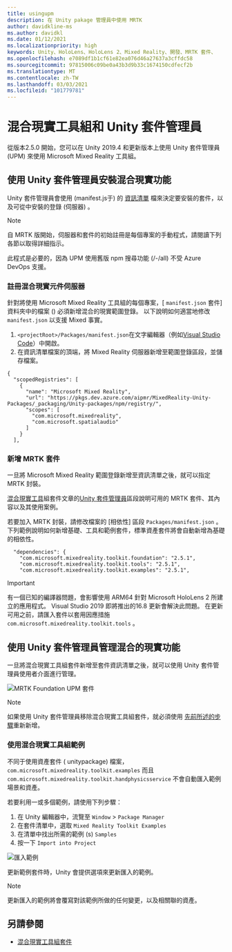 ```yaml
---
title: usingupm
description: 在 Unity pakage 管理員中使用 MRTK
author: davidkline-ms
ms.author: davidkl
ms.date: 01/12/2021
ms.localizationpriority: high
keywords: Unity、HoloLens、HoloLens 2、Mixed Reality、開發、MRTK 套件、
ms.openlocfilehash: e7089df1b1cf61e82ea076d46a27637a3cffdc58
ms.sourcegitcommit: 97815006c09be0a43b3d9b33c1674150cdfecf2b
ms.translationtype: MT
ms.contentlocale: zh-TW
ms.lasthandoff: 03/03/2021
ms.locfileid: "101779781"
---
```

# <a name="mixed-reality-toolkit-and-unity-package-manager"></a>混合現實工具組和 Unity 套件管理員

從版本2.5.0 開始，您可以在 Unity 2019.4 和更新版本上使用 Unity 套件管理員 (UPM) 來使用 Microsoft Mixed Reality 工具組。

## <a name="installing-mixed-reality-features-using-the-unity-package-manager"></a>使用 Unity 套件管理員安裝混合現實功能

Unity 套件管理員會使用 (manifest.js于) 的 [資訊清單](https://docs.unity3d.com/Manual/upm-manifestPkg.html) 檔來決定要安裝的套件，以及可從中安裝的登錄 (伺服器) 。

> [!Note]
> 自 MRTK 版開始，伺服器和套件的初始註冊是每個專案的手動程式，請閱讀下列各節以取得詳細指示。
>
> 此程式是必要的，因為 UPM 使用舊版 npm 搜尋功能 (/-/all) 不受 Azure DevOps 支援。

### <a name="registering-the-mixed-reality-component-server"></a>註冊混合現實元件伺服器

針對將使用 Microsoft Mixed Reality 工具組的每個專案，[ `manifest.json` 套件] 資料夾中的檔案 () 必須新增混合的現實範圍登錄。 以下說明如何適當地修改 `manifest.json` 以支援 Mixed 事實。

1. `<projectRoot>/Packages/manifest.json`在文字編輯器（例如[Visual Studio Code](https://code.visualstudio.com/)）中開啟。
1. 在資訊清單檔案的頂端，將 Mixed Reality 伺服器新增至範圍登錄區段，並儲存檔案。

```
{
  "scopedRegistries": [
    {
      "name": "Microsoft Mixed Reality",
      "url": "https://pkgs.dev.azure.com/aipmr/MixedReality-Unity-Packages/_packaging/Unity-packages/npm/registry/",
      "scopes": [
        "com.microsoft.mixedreality",
        "com.microsoft.spatialaudio"
      ]
    }
  ],
```

### <a name="adding-mrtk-packages"></a>新增 MRTK 套件

一旦將 Microsoft Mixed Reality 範圍登錄新增至資訊清單之後，就可以指定 MRTK 封裝。

[混合現實工具](../packages-releases/MRTK_Packages.md)組套件文章的[Unity 套件管理員](../packages-releases/MRTK_Packages.md#unity-package-manager)區段說明可用的 MRTK 套件、其內容以及其使用案例。

若要加入 MRTK 封裝，請修改檔案的 [相依性] 區段 `Packages/manifest.json` 。 下列範例說明如何新增基礎、工具和範例套件，標準資產套件將會自動新增為基礎的相依性。

```
  "dependencies": {
    "com.microsoft.mixedreality.toolkit.foundation": "2.5.1",
    "com.microsoft.mixedreality.toolkit.tools": "2.5.1",
    "com.microsoft.mixedreality.toolkit.examples": "2.5.1",
```

> [!IMPORTANT]
> 有一個已知的編譯器問題，會影響使用 ARM64 針對 Microsoft HoloLens 2 所建立的應用程式。 Visual Studio 2019 即將推出的16.8 更新會解決此問題。 在更新可用之前，請匯入套件以套用因應措施 `com.microsoft.mixedreality.toolkit.tools` 。

## <a name="managing-mixed-reality-features-with-the-unity-package-manager"></a>使用 Unity 套件管理員管理混合的現實功能

一旦將混合現實工具組套件新增至套件資訊清單之後，就可以使用 Unity 套件管理員使用者介面進行管理。

![MRTK Foundation UPM 套件](../features/images/packaging/MRTK_FoundationUPM.png)

> [!Note]
> 如果使用 Unity 套件管理員移除混合現實工具組套件，就必須使用 [先前所述的步驟](#adding-mrtk-packages)重新新增。

### <a name="using-mixed-reality-toolkit-examples"></a>使用混合現實工具組範例

不同于使用資產套件 ( unitypackage) 檔案， `com.microsoft.mixedreality.toolkit.examples` 而且 `com.microsoft.mixedreality.toolkit.handphysicsservice` 不會自動匯入範例場景和資產。

若要利用一或多個範例，請使用下列步驟：

1. 在 Unity 編輯器中，流覽至 `Window` > `Package Manager`
1. 在套件清單中，選取 `Mixed Reality Toolkit Examples`
1. 在清單中找出所需的範例 (s) `Samples`
1. 按一下 `Import into Project`

![匯入範例](../features/images/packaging/MRTK_ExamplesUpm.png)

更新範例套件時，Unity 會提供選項來更新匯入的範例。

> [!Note]
> 更新匯入的範例將會覆寫對該範例所做的任何變更，以及相關聯的資產。

## <a name="see-also"></a>另請參閱

- [混合現實工具組套件](../packages-releases/MRTK_Packages.md)
